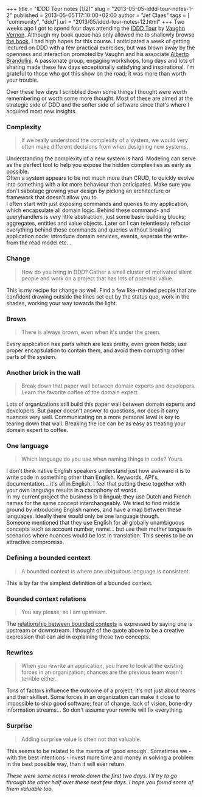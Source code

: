 +++
title = "IDDD Tour notes (1/2)"
slug = "2013-05-05-iddd-tour-notes-1-2"
published = 2013-05-05T17:10:00+02:00
author = "Jef Claes"
tags = [ "community", "ddd"]
url = "2013/05/iddd-tour-notes-12.html"
+++
Two weeks ago I got to spend four days attending the [IDDD
Tour](http://idddtour.com/) by [Vaughn
Vernon](https://twitter.com/VaughnVernon). Although my book queue has
only allowed me to shallowly browse [the
book](http://www.amazon.com/gp/product/0321834577/ref=as_li_qf_sp_asin_tl?ie=UTF8&camp=1789&creative=9325&creativeASIN=0321834577&linkCode=as2&tag=diofanedebyje-20),
I had high hopes for this course. I anticipated a week of getting
lectured on DDD with a few practical exercises, but was blown away by
the openness and interaction promoted by Vaughn and his associate
[Alberto Brandolini](https://twitter.com/ziobrando). A passionate group,
engaging workshops, long days and lots of sharing made these few days
exceptionally satisfying and inspirational. I'm grateful to those who
got this show on the road; it was more than worth your trouble.  
  
Over these few days I scribbled down some things I thought were worth
remembering or worth some more thought. Most of these are aimed at the
strategic side of DDD and the softer side of software since that's where
I acquired most new insights.  
  
### Complexity  

> If we really understood the complexity of a system, we would very
> often make different decisions from when designing new systems. 

Understanding the complexity of a new system is hard. Modeling can serve
as the perfect tool to help you expose the hidden complexities as early
as possible.  
Often a system appears to be not much more than CRUD, to quickly evolve
into something with a lot more behaviour than anticipated. Make sure you
don't sabotage growing your design by picking an architecture or
framework that doesn't allow you to.  
I often start with just exposing commands and queries to my application,
which encapsulate all domain logic. Behind these command- and
queryhandlers is very little abstraction, just some basic building
blocks; aggregates, entities and value objects. Later on I can
relentlessly refactor everything behind these commands and queries
without breaking application code: introduce domain services, events,
separate the write- from the read model etc...  
  
### Change

> How do you bring in DDD? Gather a small cluster of motivated silent
> people and work on a project that has lots of potential value.

This is my recipe for change as well. Find a few like-minded people that
are confident drawing outside the lines set out by the status quo, work
in the shades, working your way towards the light.  
  
### Brown 

> There is always brown, even when it's under the green. 

Every application has parts which are less pretty, even green fields;
use proper encapsulation to contain them, and avoid them corrupting
other parts of the system.  
  
### Another brick in the wall  

> Break down that paper wall between domain experts and developers.
> Learn the favorite coffee of the domain expert.

Lots of organizations still build this paper wall between domain experts
and developers. But paper doesn't answer to questions, nor does it carry
nuances very well. Communicating on a more personal level is key to
tearing down that wall. Breaking the ice can be as easy as treating your
domain expert to coffee.  
  
### One language

> Which language do you use when naming things in code? Yours. 

I don't think native English speakers understand just how awkward it is
to write code in something other than English. Keywords, API's,
documentation... it's all in English. I feel that putting these together
with your own language results in a cacophony of words.  
In my current project the business is bilingual; they use Dutch and
French names for the same concept interchangeably. We tried to find
middle ground by introducing English names, and have a map between these
languages. Ideally there would only be one language though.  
Someone mentioned that they use English for all globally unambiguous
concepts such as account number, name... but use their mother tongue in
scenarios where nuances would be lost in translation. This seems to be
an attractive compromise.  
  
### Defining a bounded context  

> A bounded context is where one ubiquitous language is consistent.

This is by far the simplest definition of a bounded context. <span
class="Apple-tab-span" style="white-space: pre;"> </span>  
  
### Bounded context relations 

> You say please, so I am upstream.

The [relationship between bounded
contexts](http://www.markhneedham.com/blog/2009/03/30/ddd-recognising-relationships-between-bounded-contexts/)
is expressed by saying one is upstream or downstream. I thought of the
quote above to be a creative expression that can aid in explaining these
two concepts.  
  
### Rewrites

> When you rewrite an application, you have to look at the existing
> forces in an organization; chances are the previous team wasn't
> terrible either.

Tons of factors influence the outcome of a project; it's not just about
teams and their skillset. Some forces in an organization can make it
close to impossible to ship good software; fear of change, lack of
vision, bone-dry information streams... So don't assume your rewrite
will fix everything.  
  
### Surprise  

> Adding surprise value is often not that valuable.

This seems to be related to the mantra of 'good enough'. Sometimes we -
with the best intentions - invest more time and money in solving a
problem in the best possible way, than it will ever return.  
  
*These were some notes I wrote down the first two days. I'll try to go
through the other half over these next few days. I hope you found some
of them valuable too.*

